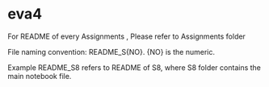 # eva4

For README of every Assignments , Please refer to Assignments folder

File naming convention: README_S{NO}. {NO} is the numeric.

Example README_S8 refers to README of S8, where S8 folder contains the main notebook file.